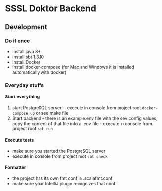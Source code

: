 # SSSL Doktor Backend
## Development
### Do it once
  - install java 8+
  - install sbt 1.3.10
  - install [Docker](https://www.docker.com/community-edition)
  - install docker-compose (for Mac and Windows it is installed automatically with docker)

### Everyday stuffs
#### Start everything
  1. start PostgreSQL server:
    - execute in console from project root `docker-compose up` or see make file
  1. Start backend
    - there is an example.env file with the dev config values, copy the content of that file into a .env file
    - execute in console from project root `sbt run`

#### Execute tests
  - make sure you started the PostgreSQL server
  - execute in console from project root
    `sbt check`

#### Formatter
  - the project has its own fmt conf in .scalafmt.conf
  - make sure your IntelliJ plugin recognizes that conf